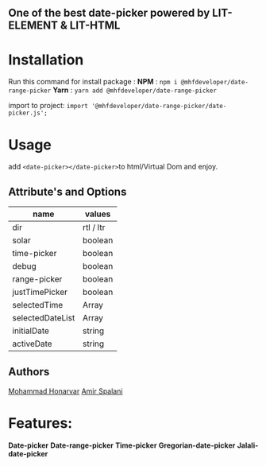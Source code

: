## One of the best date-picker powered by LIT-ELEMENT & LIT-HTML

# Installation

Run this command for install package :
**NPM** :
`npm i @mhfdeveloper/date-range-picker`
**Yarn** :
`yarn add @mhfdeveloper/date-range-picker`

import to project:
`import '@mhfdeveloper/date-range-picker/date-picker.js';`

# Usage

add `<date-picker></date-picker>`to html/Virtual Dom and enjoy.

## Attribute's and Options

| name             | values    |
| ---------------- | --------- |
| dir              | rtl / ltr |
| solar            | boolean   |
| time-picker      | boolean   |
| debug            | boolean   |
| range-picker     | boolean   |
| justTimePicker   | boolean   |
| selectedTime     | Array     |
| selectedDateList | Array     |
| initialDate      | string    |
| activeDate       | string    |

## Authors

[Mohammad Honarvar](https://github.com/mhfdeveloper)
[Amir Spalani](https://github.com/amiresp)

# Features:

**Date-picker**
**Date-range-picker**
**Time-picker**
**Gregorian-date-picker**
**Jalali-date-picker**
